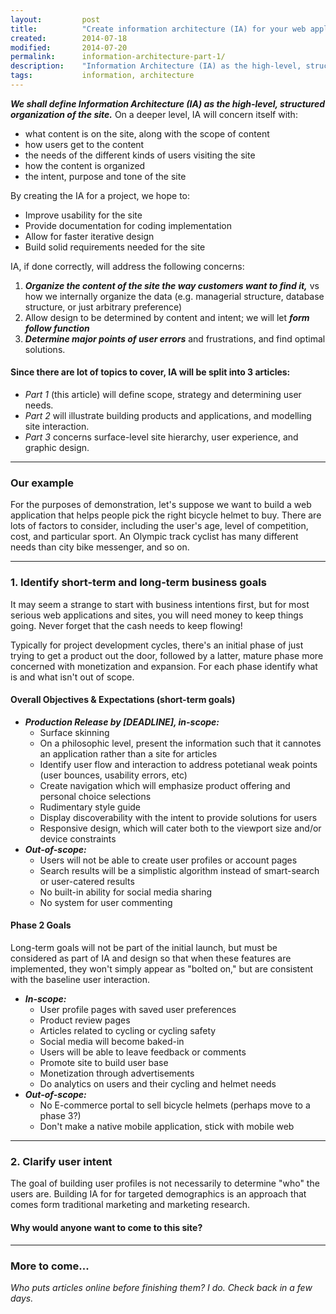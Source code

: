 ```yaml
---
layout:         post
title:          "Create information architecture (IA) for your web application (Part 1)"
created:        2014-07-18
modified:       2014-07-20
permalink:      information-architecture-part-1/
description:    "Information Architecture (IA) as the high-level, structured organization of a site, intended to organize content, facilitate design, and improve user interaction"
tags:           information, architecture
---
```


***We shall define Information Architecture (IA) as the high-level, structured organization of the site.*** On a deeper level, IA will concern itself with:

* what content is on the site, along with the scope of content
* how users get to the content
* the needs of the different kinds of users visiting the site
* how the content is organized
* the intent, purpose and tone of the site
<!--more-->

By creating the IA for a project, we hope to:

* Improve usability for the site
* Provide documentation for coding implementation
* Allow for faster iterative design
* Build solid requirements needed for the site

IA, if done correctly, will address the following concerns:

1. ***Organize the content of the site the way customers want to find it,*** vs how we internally organize the data (e.g. managerial structure, database structure, or just arbitrary preference)
2. Allow design to be determined by content and intent; we will let ***form follow function***
3. ***Determine major points of user errors*** and frustrations, and find optimal solutions.

#### Since there are lot of topics to cover, IA will be split into 3 articles:

* *Part 1* (this article) will define scope, strategy and determining user needs.
* *Part 2* will illustrate building products and applications, and modelling site interaction.
* *Part 3* concerns surface-level site hierarchy, user experience, and graphic design.

----------------

### Our example

For the purposes of demonstration, let's suppose we want to build a web application that helps people pick the right bicycle helmet to buy. There are lots of factors to consider, including the user's age, level of competition, cost, and particular sport. An Olympic track cyclist has many different needs than city bike messenger, and so on.

----------------

### 1. Identify short-term and long-term business goals

It may seem a strange to start with business intentions first, but for most serious web applications and sites, you will need money to keep things going. Never forget that the cash needs to keep flowing!

Typically for project development cycles, there's an initial phase of just trying to get a product out the door, followed by a latter, mature phase more concerned with monetization and expansion. For each phase identify what is and what isn't out of scope.

#### Overall Objectives & Expectations (short-term goals)

* ***Production Release by [DEADLINE], in-scope:***
  * Surface skinning
  * On a philosophic level, present the information such that it cannotes an application rather than a site for articles
  * Identify user flow and interaction to address potetianal weak points  (user bounces, usability errors, etc)
  * Create navigation which will emphasize product offering and personal choice selections
  * Rudimentary style guide
  * Display discoverability with the intent to provide solutions for users
  * Responsive design, which will cater both to the viewport size and/or device constraints
* ***Out-of-scope:***
  * Users will not be able to create user profiles or account pages
  * Search results will be a simplistic algorithm instead of smart-search or user-catered results
  * No built-in ability for social media sharing
  * No system for user commenting

#### Phase 2 Goals

Long-term goals will not be part of the initial launch, but must be considered as part of IA and design so that when these features are implemented, they won't simply appear as "bolted on," but are consistent with the baseline user interaction.

* ***In-scope:***
  * User profile pages with saved user preferences
  * Product review pages
  * Articles related to cycling or cycling safety
  * Social media will become baked-in
  * Users will be able to leave feedback or comments
  * Promote site to build user base
  * Monetization through advertisements
  * Do analytics on users and their cycling and helmet needs
* ***Out-of-scope:***
  * No E-commerce portal to sell bicycle helmets (perhaps move to a phase 3?)
  * Don't make a native mobile application, stick with mobile web

----------------

### 2. Clarify user intent

The goal of building user profiles is not necessarily to determine "who" the users are. Building IA for for targeted demographics is an approach that comes form traditional marketing and marketing research.

#### Why would anyone want to come to this site?

----------------

### More to come...

*Who puts articles online before finishing them? I do. Check back in a few days.*




